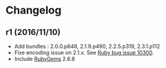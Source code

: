 # Changelog

## r1 (2016/11/10)

* Add bundles : 2.0.0.p648, 2.1.9.p490, 2.2.5.p319, 2.3.1.p112
* Fixe encoding issue on 2.1.x. See [Ruby bug issue 10300](https://bugs.ruby-lang.org/issues/10300).
* Include [RubyGems](https://rubygems.org) 2.6.8